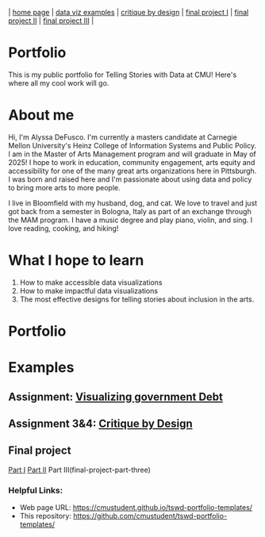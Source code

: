 | [home page](https://cmustudent.github.io/tswd-portfolio-templates/) | [data viz examples](dataviz-examples) | [critique by design](critique-by-design) | [final project I](final-project-part-one) | [final project II](final-project-part-two) | [final project III](final-project-part-three) |

# Portfolio
This is my public portfolio for Telling Stories with Data at CMU!  Here's where all my cool work will go.

# About me
Hi, I'm Alyssa DeFusco. I'm currently a masters candidate at Carnegie Mellon University's Heinz College of Information Systems and Public Policy. I am in the Master of Arts Management program and will graduate in May of 2025! I hope to work in education, community engagement, arts equity and accessibility for one of the many great arts organizations here in Pittsburgh. I was born and raised here and I'm passionate about using data and policy to bring more arts to more people. 

I live in Bloomfield with my husband, dog, and cat. We love to travel and just got back from a semester in Bologna, Italy as part of an exchange through the MAM program. I have a music degree and play piano, violin, and sing. I love reading, cooking, and hiking!

# What I hope to learn

1. How to make accessible data visualizations
2. How to make impactful data visualizations
3. The most effective designs for telling stories about inclusion in the arts.

# Portfolio

# Examples

## Assignment: [Visualizing government Debt](visualizing-government-debt)

## Assignment 3&4: [Critique by Design](critique-by-design)  

## Final project 
[Part I](final-project-part-one)
[Part II](final-project-part-two)
Part III(final-project-part-three)

### Helpful Links:

- Web page URL: https://cmustudent.github.io/tswd-portfolio-templates/
- This repository: https://github.com/cmustudent/tswd-portfolio-templates/


